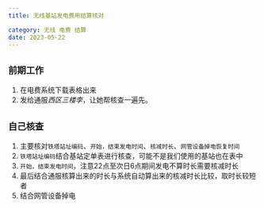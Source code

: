 ```yaml
---
title: 无线基站发电费用结算核对

category: 无线 电费 结算
date: 2023-05-22
---
```



## `前期工作`
1. 在电费系统下载表格出来
2. 发给通服*西区三楼李*，让她帮核查一遍先。

## `自己核查`
1. 主要核对`铁塔站址编码`、`开始，结束发电时间`、`核减时长`、`网管设备掉电恢复时间`
  1. `铁塔站址编码`结合基站定单表进行核查，可能不是我们使用的基站也在表中
  2. `开始，结束发电时间`，注意22点至次日6点期间发电不算时长需要核减时长
  3. 最后结合通服核算出来的时长与系统自动算出来的核减时长比较，取时长较短者
  4. 结合网管设备掉电